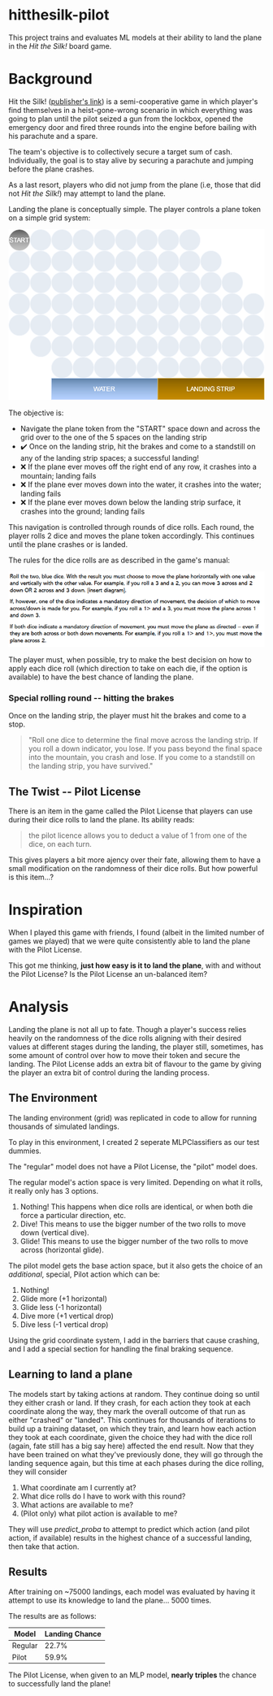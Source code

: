 # hitthesilk-pilot
This project trains and evaluates ML models at their ability to land the plane in the _Hit the Silk!_ board game.

# Background
Hit the Silk! ([publisher's link](https://escapeplanboardgames.com/hit-the-silk/)) is a semi-cooperative game in which player's find themselves in a heist-gone-wrong scenario in which everything was going to plan until the pilot seized a gun from the lockbox, opened the emergency door and fired three rounds into the engine before bailing with his parachute and a spare.

The team's objective is to collectively secure a target sum of cash. Individually, the goal is to stay alive by securing a parachute and jumping before the plane crashes.

As a last resort, players who did not jump from the plane (i.e, those that did not _Hit the Silk!_) may attempt to land the plane.

Landing the plane is conceptually simple. The player controls a plane token on a simple grid system:

![base](/media/1.svg)

The objective is:
- Navigate the plane token from the "START" space down and across the grid over to the one of the 5 spaces on the landing strip
- :heavy_check_mark: Once on the landing strip, hit the brakes and come to a standstill on any of the landing strip spaces; a successful landing!
- :x: If the plane ever moves off the right end of any row, it crashes into a mountain; landing fails
- :x: If the plane ever moves down into the water, it crashes into the water; landing fails
- :x: If the plane ever moves down below the landing strip surface, it crashes into the ground; landing fails

This navigation is controlled through rounds of dice rolls. Each round, the player rolls 2 dice and moves the plane token accordingly. This continues until the plane crashes or is landed.

The rules for the dice rolls are as described in the game's manual:

![base](/media/rolling_rules.PNG)

The player must, when possible, try to make the best decision on how to apply each dice roll (which direction to take on each die, if the option is available) to have the best chance of landing the plane.

### Special rolling round -- hitting the brakes
Once on the landing strip, the player must hit the brakes and come to a stop.
> "Roll one dice to determine the final move across the landing strip. If you roll a down indicator, you lose. If you pass beyond the final space into the mountain, you crash and lose. If you come to a standstill on the landing strip, you have survived."



## The Twist -- Pilot License
There is an item in the game called the Pilot License that players can use during their dice rolls to land the plane. Its ability reads:

> the pilot licence allows you to deduct a value of 1 from one of the dice, on each turn.

This gives players a bit more ajency over their fate, allowing them to have a small modification on the randomness of their dice rolls. But how powerful is this item...?

# Inspiration
When I played this game with friends, I found (albeit in the limited number of games we played) that we were quite consistently able to land the plane with the Pilot License.

This got me thinking, **just how easy is it to land the plane**, with and without the Pilot License? Is the Pilot License an un-balanced item?


# Analysis
Landing the plane is not all up to fate. Though a player's success relies heavily on the randomness of the dice rolls aligning with their desired values at different stages during the landing, the player still, sometimes, has some amount of control over how to move their token and secure the landing. The Pilot License adds an extra bit of flavour to the game by giving the player an extra bit of control during the landing process.

## The Environment
The landing environment (grid) was replicated in code to allow for running thousands of simulated landings.

To play in this environment, I created 2 seperate MLPClassifiers as our test dummies.

The "regular" model does not have a Pilot License, the "pilot" model does.

The regular model's action space is very limited. Depending on what it rolls, it really only has 3 options.
1. Nothing! This happens when dice rolls are identical, or when both die force a particular direction, etc.
2. Dive! This means to use the bigger number of the two rolls to move down (vertical dive).
3. Glide! This means to use the bigger number of the two rolls to move across (horizontal glide).

The pilot model gets the base action space, but it also gets the choice of an *additional*, special, Pilot action which can be:
1. Nothing!
2. Glide more (+1 horizontal)
3. Glide less (-1 horizontal)
4. Dive more (+1 vertical drop)
5. Dive less (-1 vertical drop)

Using the grid coordinate system, I add in the barriers that cause crashing, and I add a special section for handling the final braking sequence.

## Learning to land a plane
The models start by taking actions at random. They continue doing so until they either crash or land. If they crash, for each action they took at each coordinate along the way, they mark the overall outcome of that run as either "crashed" or "landed". This continues for thousands of iterations to build up a training dataset, on which they train, and learn how each action they took at each coordinate, given the choice they had with the dice roll (again, fate still has a big say here) affected the end result. Now that they have been trained on what they've previously done, they will go through the landing sequence again, but this time at each phases during the dice rolling, they will consider
1. What coordinate am I currently at?
2. What dice rolls do I have to work with this round?
3. What actions are available to me?
4. (Pilot only) what pilot action is available to me?

They will use _predict_proba_ to attempt to predict which action (and pilot action, if available) results in the highest chance of a successful landing, then take that action.

## Results
After training on ~75000 landings, each model was evaluated by having it attempt to use its knowledge to land the plane... 5000 times.

The results are as follows:

| Model | Landing Chance |
| ----- | -------------- |
| Regular | 22.7% |
| Pilot | 59.9% |

The Pilot License, when given to an MLP model, **nearly triples** the chance to successfully land the plane!

